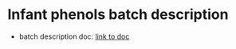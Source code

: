 # Infant phenols batch description

* batch description doc: [link to doc](docs/description_per_batch.html)
